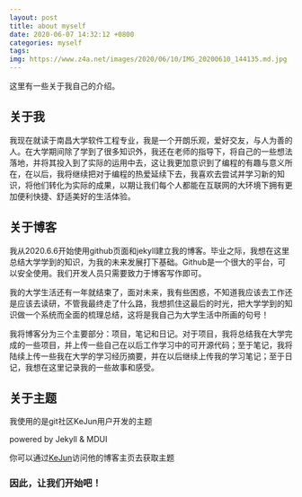 ```yaml
---
layout: post
title: about myself
date: 2020-06-07 14:32:12 +0800
categories: myself
tags:
img: https://www.z4a.net/images/2020/06/10/IMG_20200610_144135.md.jpg
---
```

这里有一些关于我自己的介绍。

## 关于我

我现在就读于南昌大学软件工程专业，我是一个开朗乐观，爱好交友，与人为善的人。在大学期间除了学到了很多知识外，我还在老师的指导下，将自己的一些想法落地，并将其投入到了实际的运用中去，这让我更加意识到了编程的有趣与意义所在，在以后，我将继续把对于编程的热爱延续下去，我喜欢去尝试并学习新的知识，将他们转化为实际的成果，以期让我们每个人都能在互联网的大环境下拥有更加便利快捷、舒适美好的生活体验。



## 关于博客

我从2020.6.6开始使用github页面和jekyll建立我的博客。毕业之际，我想在这里总结大学学到的知识，为我的未来发展打下基础。Github是一个很大的平台，可以安全使用。我们开发人员只需要致力于博客写作即可。

我的大学生活还有一年就结束了，面对未来，我有些困惑，不知道我应该去工作还是应该去读研，不管我最终走了什么路，我想抓住这最后的时光，把大学学到的知识做一个系统而全面的梳理总结，这将是我自己为大学生活中所画的句号！


我将博客分为三个主要部分：项目，笔记和日记。对于项目，我将总结我在大学完成的一些项目，并上传一些自己在以后工作学习中的可开源代码；至于笔记，我将陆续上传一些我在大学的学习经历摘要，并在以后继续上传我的学习笔记；至于日记，我想在这里记录我的一些故事和感受。



## 关于主题

我使用的是git社区KeJun用户开发的主题

powered by Jekyll & MDUI

你可以通过[KeJun](https://kejun.me/)访问他的博客主页去获取主题

### 因此，让我们开始吧！